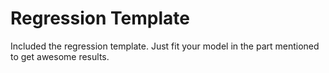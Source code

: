 # Regression Template

Included the regression template. Just fit your model in the part mentioned to get awesome results.
